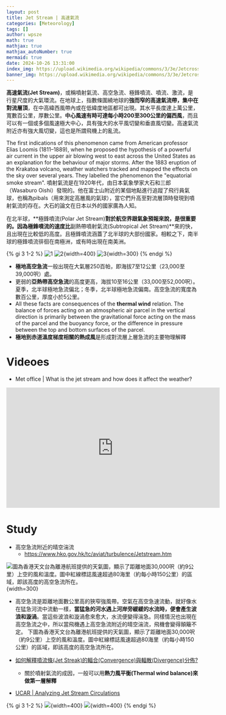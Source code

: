 ```yaml
---
layout: post
title: Jet Stream | 高速氣流
categories: [Meteorology]
tags: []
author: wpsze
math: true
mathjax: true
mathjax_autoNumber: true
mermaid: true
date: 2024-10-26 13:31:00
index_img: https://upload.wikimedia.org/wikipedia/commons/3/3e/Jetcrosssection.jpg
banner_img: https://upload.wikimedia.org/wikipedia/commons/3/3e/Jetcrosssection.jpg
---
```


**高速氣流(Jet Stream)**，或稱噴射氣流、高空急流、極鋒噴流、噴流、激流，是行星尺度的大氣環流。在地球上，指數條圍繞地球的**強而窄的高速氣流帶，集中在對流層頂**，在中高緯西風帶內或在低緯度地區都可出現。其水平長度達上萬公里，寬數百公里，厚數公里。**中心風速有時可達每小時200至300公里的偏西風**，而且可以有一個或多個風速極大中心，具有強大的水平風切變和垂直風切變。高速氣流附近亦有強大風切變，這也是所謂飛機上的亂流。

The first indications of this phenomenon came from American professor Elias Loomis (1811–1889), when he proposed the hypothesis of a powerful air current in the upper air blowing west to east across the United States as an explanation for the behaviour of major storms. After the 1883 eruption of the Krakatoa volcano, weather watchers tracked and mapped the effects on the sky over several years. They labelled the phenomenon the "equatorial smoke stream".
噴射氣流是在1920年代，由日本氣象學家大石和三郎（Wasaburo Oishi）發現的。他在富士山附近的某個地點進行追蹤了飛行員氣球，也稱為pibals（用來測定高層風的氣球），當它們升高至對流層頂時發現到噴射氣流的存在。大石的論文在日本以外的國家廣為人知。

在北半球，**極鋒噴流(Polar Jet Stream)**對於航空界跟氣象預報來說，是很重要的。因為極鋒噴流的速度比**副熱帶噴射氣流(Subtropical Jet Stream)**來的快，且出現在比較低的高度。且極鋒噴流涵蓋了北半球的大部份國家。相較之下，南半球的極鋒噴流徘徊在南極洲，或有時出現在南美洲。

{% gi 3 1-2 %}
![1](https://upload.wikimedia.org/wikipedia/commons/3/3e/Jetcrosssection.jpg)
![2](https://upload.wikimedia.org/wikipedia/commons/6/6b/Jetstreamconfig.jpg){width=400}
![3](https://upload.wikimedia.org/wikipedia/commons/thumb/9/9c/Earth_Global_Circulation_-_en.svg/2560px-Earth_Global_Circulation_-_en.svg.png){width=300}
{% endgi %}

- **極地高空急流**一般出現在大氣層250百帕，即海拔7至12公里（23,000至39,000呎）處。
- 更弱的**亞熱帶高空急流**的高度更高，海拔10至16公里（33,000至52,000呎）。夏季，北半球極地急流偏北；冬季，北半球極地急流偏南。高空急流的寬度為數百公里，厚度小於5公里。
- All these facts are consequences of the **thermal wind** relation. The balance of forces acting on an atmospheric air parcel in the vertical direction is primarily between the gravitational force acting on the mass of the parcel and the buoyancy force, or the difference in pressure between the top and bottom surfaces of the parcel.
- **極地到赤道溫度梯度相關的熱成風**是形成對流層上層急流的主要物理解釋

# Videoes

- Met office | What is the jet stream and how does it affect the weather?
<iframe width="560" height="315" src="https://www.youtube.com/embed/Lg91eowtfbw?si=s3XE7WSCbhaOmELh" title="YouTube video player" frameborder="0" allow="accelerometer; autoplay; clipboard-write; encrypted-media; gyroscope; picture-in-picture; web-share" referrerpolicy="strict-origin-when-cross-origin" allowfullscreen></iframe>

# Study

- 高空急流附近的晴空湍流
  - <https://www.hko.gov.hk/tc/aviat/turbulence/Jetstream.htm>

![圖為香港天文台為離港航班提供的天氣圖，顯示了距離地面30,000呎（約9公里）上空的風和溫度。圖中紅線標誌風速超過80海里（約每小時150公里）的區域，即該高度的高空急流所在。](https://www.hko.gov.hk/tc/aviat/turbulence/images/JetStream.png){width=300}

  - 高空急流是距離地面數公里高的狹窄強風帶。空氣在高空急速流動，就好像水在猛急河流中流動一樣，**當猛急的河水遇上河岸旁緩緩的水流時，便會產生波浪和漩渦**。當這些波浪和漩渦愈來愈大，水流便變得湍急。同樣情況也出現在高空急流之中，所以當飛機遇上高空急流附近的晴空湍流，飛機會變得顛簸不定。
下圖為香港天文台為離港航班提供的天氣圖，顯示了距離地面30,000呎（約9公里）上空的風和溫度。圖中紅線標誌風速超過80海里（約每小時150公里）的區域，即該高度的高空急流所在。

- [如何解釋噴流條(Jet Streak)的輻合(Convergence)與輻散(Divergence)分佈?](https://popopo.medium.com/%E5%A6%82%E4%BD%95%E8%A7%A3%E9%87%8B%E5%99%B4%E5%B0%84%E6%A2%9D-jet-streak-%E7%9A%84%E8%BC%BB%E5%90%88-convergence-%E8%88%87%E8%BC%BB%E6%95%A3-divergence-%E5%88%86%E4%BD%88-277c6732e247)
  - 關於噴射氣流的成因，一般可以用**熱力風平衡(Thermal wind balance)來做第一層解釋**
- [UCAR | Analyzing Jet Stream Circulations](https://www.meted.ucar.edu/labs/synoptic/jets_ageo_circ/navmenu.php)

{% gi 3 1-2 %}
![](https://www.meted.ucar.edu/labs/synoptic/jets_ageo_circ/media/graphics/global_200_winds_15aug2012.jpg){width=400}
![](https://www.meted.ucar.edu/labs/synoptic/jets_ageo_circ/media/graphics/jetstreaks_australia.jpg){width=400}
{% endgi %}